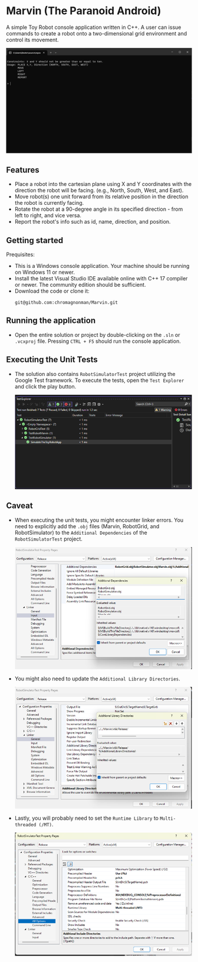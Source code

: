 # Marvin (The Paranoid Android)
A simple Toy Robot console application written in C++. A user can issue commands to create a robot onto a two-dimensional grid environment and control its movement.

![Menu](Menu.png)

## Features

- Place a robot into the cartesian plane using X and Y coordinates with the direction the robot will be facing. (e.g., North, South, West, and East).
- Move robot(s) one unit forward from its relative position in the direction the robot is currently facing.
- Rotate the robot at a 90-degree angle in its specified direction - from left to right, and vice versa.
- Report the robot's info such as id, name, direction, and position.

## Getting started
Prequisites:
- This is a Windows console application. Your machine should be running on Windows 11 or newer.
- Install the latest Visual Studio IDE available online with C++ 17 compiler or newer. The community edition should be sufficient.
- Download the code or clone it:
	```
	git@github.com:chromagnonman/Marvin.git
	```
## Running the application
-  Open the entire solution or project by double-clicking on the `.sln` or `.vcxproj` file. Pressing `CTRL + F5` should run the console application.

## Executing the Unit Tests
- The solution also contains `RobotSimulatorTest` project utilizing the Google Test framework. To execute the tests, open the `Test Explorer` and click the play button.

	![TestExplorer](TestExplorer.png)

## Caveat
- When executing the unit tests, you might encounter linker errors. You need to explicitly add the `.obj` files (Marvin, RobotGrid, and RobotSimulator) to the `Additional Dependencies`
  of the `RobotSimulatorTest` project.

	![Linker](Linker.png)
- You might also need to update the `Additional Library Directories`.

	![IncludeDirectories](IncludeDirectories.png)
- Lastly, you will probably need to set the `Runtime Library` to `Multi-threaded (/MT)`.

	![RuntimeLibrary](RuntimeLibrary.png)
	

